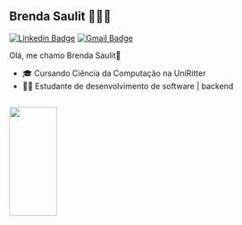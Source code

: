 ## Brenda Saulit 👩🏻‍💻

[![Linkedin Badge](https://img.shields.io/badge/-LinkedIn-0A66C2?style=flat-square&logo=Linkedin&logoColor=white&link=https://www.linkedin.com/in/brenda-saulit/)](https://www.linkedin.com/in/brenda-saulit/)
[![Gmail Badge](https://img.shields.io/badge/-brenda.saulit@gmail.com-6633cc?style=flat-square&logo=Gmail&logoColor=white&link=mailto:brenda.saulit@gmail.com)](mailto:brenda.saulit@gmail.com)

Olá, me chamo Brenda Saulit👋

- 🎓 Cursando Ciência da Computação na UniRitter
- 👩‍💻 Estudante de desenvolvimento de software | backend

##

<div align="left">
  <a href=https://www.linkedin.com/in/brenda-saulit/>
  <img width="41%" height="195px" src="https://github-readme-stats.vercel.app/api/top-langs/?username=BrendaSaulit&layout=compact&hide_border=true&title_color=8f00ff&text_color=ffffff&bg_color=0d1117" />
 </div>

##
